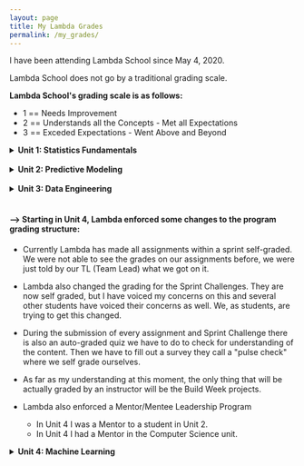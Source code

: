 ```yaml
---
layout: page
title: My Lambda Grades
permalink: /my_grades/
---
```


I have been attending Lambda School since May 4, 2020.

Lambda School does not go by a traditional grading scale. 

**Lambda School's grading scale is as follows:**
- 1 == Needs Improvement
- 2 == Understands all the Concepts - Met all Expectations
- 3 == Exceded Expectations - Went Above and Beyond



<details>
  <summary><b>Unit 1: Statistics Fundamentals</b></summary><br>
    <ul>
      <li><strong>Sprint 1: Data Wrangling and Storytelling == 3</strong><br>
      May 17, 2020 - Feedback from my Team Lead: "<em>You hammered home the crosstabs! Good job and I love your use of comments. Some of the code could have been merged into the cell of another, but overall, you crushed it!</em>"</li><br>
      <li><strong>Sprint 2: Statistical Test and Experiments == 3</strong><br>
      Jun 1, 2020 - Feedback from my Team Lead: "<em>Good job! Code was clean, good and solid. Good job reaching for those stretch goals!</em>"</li><br>
      <li><strong>Sprint 3: Linear Algebra == 3</strong><br>
      Jun 15, 2020 - Feedback from my Team Lead: "<em>Exceeded expectations - Great work! Stretch goals completed and very solid understanding of concepts.</em>"</li><br>
      <li><strong>Build Week Project == 2</strong><br>
      Jun 25, 2020 - Feedback from my Team Lead: "<em>Per Austin - no 3's will be given for this. That said, you met expectations defined in the project in the given time. Your research question was appropriate and the blog matches in a way that is easy to follow. Your visuals are very well done and clearly come from your dataset. Your notebook runs top to bottom without any trouble. All 170+ cells, WOW! And on top of all that, your presentation was fantastic! Great Job!</em>"</li>
    </ul>
</details><br>



<details>
  <summary><strong>Unit 2: Predictive Modeling</strong></summary><br>
    <ul>
      <li><strong>Sprint 1: Linear Models == 3</strong><br>
      Jul 20, 2020 - Feedback from my Team Lead: "<em>I feel like I’m grading Buzz Light Year, because you to infinity and beyond! Great job, Joanne! You’ve met all the requirements and then exceeded some. The scores you got were great, and you definitely earned a 3!</em>"</li><br>
      <li><strong>Sprint 2: Kaggle Challenge == 2</strong><br>
      Aug 2, 2020 - Feedback from my Team Lead: "<em>I must admit, the first thing I notice is that huge list of imports. :-) You did a very good job and showed mastery in every area. Didn’t quite meet the stretch goals, but I’m sure with more time, It would have been a piece of cake. Great job tackling both the Decision Tree & Random Forest! Your test have above average scores. Excellent work, Joanne!</em>"</li><br>
      <li><strong>Sprint 3: Applied Modeling == 2</strong><br>
      Aug 17, 2020 - Feedback from my Team Lead: "<em>Great job, Joanne! It looks like you put a lot of work into it considering how you were feeling the past several days. Your score exceeds the minimum 60%. And you were visualizations to look great. Fantastic work!</em>"</li><br>
      <li><strong>Build Week Project == 2</strong><br>
      Aug 31, 2020 - Feedback from my Team Lead: "<em>Joanne demonstrated mastery in each of the six objectives of her build. Her work was outstanding and her blog was fantastic, backed by the work she did with her model predictions. Great work, Joanne.</em>"</li>
    </ul>
</details><br>



<details>
  <summary><b>Unit 3: Data Engineering</b></summary><br>
    <ul>
      <li><strong>Sprint 1: Software Engineering and Reproducible Research == 2</strong><br>
        Sept 14, 2020 - Feedback from my Team Lead: "<em>A bit of a rough Sprint Challenge. You passed, but I'd highly recommend studying up on this. Lot's of hard work, more ahead. :-)</em>"<br>
        <li><strong>Note:</strong><br>This was a difficult Sprint Challenge for me because I was working a lot of hours at my current job and pulling in overtime every chance I was able to. Therefore, I was not able to devote as much time as I needed to study on my own and when I was doing my school work I was extremely exhausted. However, I overcame that challenge in my life, at the time, and was able to pass regardless.</li>
      </li><br>
      <li><strong>Sprint 2: SQL and Databases == 3</strong><br>
        Sept 28, 2020 - Feedback from my Team Lead: "<em>You took this sprint challenge like a champ! Well done.</em>"</li><br>
      <li><strong>Sprint 3: Productization and Cloud == 2</strong><br>
        Oct 13, 2020 - Feedback from my Team Lead: "<em>Hey, I apologize for the late feedback. Things look good here. I'm glad you were able to figure that out. :-)</em>"</li><br>
      <li><strong>Build Week Project == 3</strong><br>
        Oct 25, 2020 - Feedback from my Team Lead: "<em>Very goood work!</em>"</li>
    </ul>
</details><br>



#### --> Starting in Unit 4, Lambda enforced some changes to the program grading structure:
  - Currently Lambda has made all assignments within a sprint self-graded. We were not able to see the grades on our assignments before, we were just told by our TL (Team Lead) what we got on it.
  - Lambda also changed the grading for the Sprint Challenges. They are now self graded, but I have voiced my concerns on this and several other students have voiced their concerns as well. We, as students, are trying to get this changed.
  - During the submission of every assignment and Sprint Challenge there is also an auto-graded quiz we have to do to check for understanding of the content. Then we have to fill out a survey they call a "pulse check" where we self grade ourselves.
  - As far as my understanding at this moment, the only thing that will be actually graded by an instructor will be the Build Week projects.
  
  - Lambda also enforced a Mentor/Mentee Leadership Program
    - In Unit 4 I was a Mentor to a student in Unit 2.
    - In Unit 4 I had a Mentor in the Computer Science unit.

  
  
<details>
  <summary><b>Unit 4: Machine Learning</b></summary><br>
    <ul>
      <li><strong>Sprint 1: Natural Language Processing == No graded yet</strong><br>
      November 8, 2020 - No feedback yet</li><br>
<!--       <li><strong>Sprint 2: Nueral Network Foundations == </strong><br>
      </li><br>
      <li><strong>Sprint 3: Major Neural Network Architectures == </strong><br>
      </li><br>
      <li><strong>Build Week Project == </strong><br>
      </li><br> -->
    </ul>
</details>
